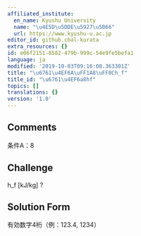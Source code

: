 ```yaml
---
affiliated_institute:
  en_name: Kyushu University
  name: "\u4E5D\u5DDE\u5927\u5B66"
  url: https://www.kyushu-u.ac.jp
editor_id: github.cbal-kurata
extra_resources: {}
id: e06f2151-8582-479b-999c-54e9fe5befa1
language: ja
modified: '2019-10-03T09:16:08.363301Z'
title: "\u6761\u4EF6A\uFF1A8\uFF0Ch_f"
title_id: "\u6761\u4EF6a8hf"
topics: []
translations: {}
version: '1.0'
---
```


## Comments
条件A：8

## Challenge
h_f [kJ/kg] ?

## Solution Form
有効数字4桁（例：123.4,  1234）




